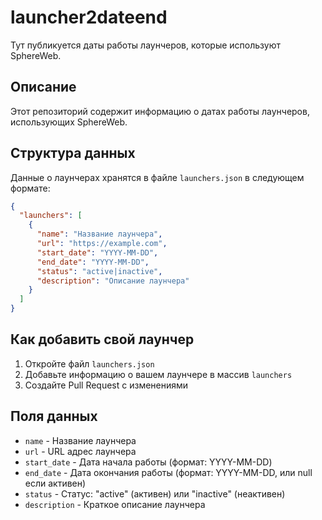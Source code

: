 # launcher2dateend

Тут публикуется даты работы лаунчеров, которые используют SphereWeb.

## Описание

Этот репозиторий содержит информацию о датах работы лаунчеров, использующих SphereWeb.

## Структура данных

Данные о лаунчерах хранятся в файле `launchers.json` в следующем формате:

```json
{
  "launchers": [
    {
      "name": "Название лаунчера",
      "url": "https://example.com",
      "start_date": "YYYY-MM-DD",
      "end_date": "YYYY-MM-DD",
      "status": "active|inactive",
      "description": "Описание лаунчера"
    }
  ]
}
```

## Как добавить свой лаунчер

1. Откройте файл `launchers.json`
2. Добавьте информацию о вашем лаунчере в массив `launchers`
3. Создайте Pull Request с изменениями

## Поля данных

- `name` - Название лаунчера
- `url` - URL адрес лаунчера
- `start_date` - Дата начала работы (формат: YYYY-MM-DD)
- `end_date` - Дата окончания работы (формат: YYYY-MM-DD, или null если активен)
- `status` - Статус: "active" (активен) или "inactive" (неактивен)
- `description` - Краткое описание лаунчера
